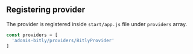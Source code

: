 ## Registering provider

The provider is registered inside `start/app.js` file under `providers` array.

```js
const providers = [
  'adonis-bitly/providers/BitlyProvider'
]
```